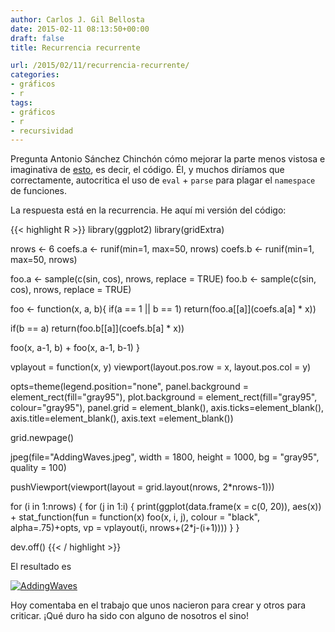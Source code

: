 ```yaml
---
author: Carlos J. Gil Bellosta
date: 2015-02-11 08:13:50+00:00
draft: false
title: Recurrencia recurrente

url: /2015/02/11/recurrencia-recurrente/
categories:
- gráficos
- r
tags:
- gráficos
- r
- recursividad
---
```


Pregunta Antonio Sánchez Chinchón cómo mejorar la parte menos vistosa e imaginativa de [esto](https://aschinchon.wordpress.com/2015/02/10/mixing-waves/), es decir, el código. Él, y muchos diríamos que correctamente, autocritica el uso de `eval` + `parse` para plagar el `namespace` de funciones.

La respuesta está en la recurrencia. He aquí mi versión del código:

{{< highlight R >}}
library(ggplot2)
library(gridExtra)

nrows <- 6
coefs.a <- runif(min=1, max=50, nrows)
coefs.b <- runif(min=1, max=50, nrows)

foo.a <- sample(c(sin, cos), nrows, replace = TRUE)
foo.b <- sample(c(sin, cos), nrows, replace = TRUE)

foo <- function(x, a, b){
  if(a == 1 || b == 1)
    return(foo.a[[a]](coefs.a[a] * x))

  if(b == a)
    return(foo.b[[a]](coefs.b[a] * x))

  foo(x, a-1, b) + foo(x, a-1, b-1)
}

vplayout = function(x, y) viewport(layout.pos.row = x, layout.pos.col = y)

opts=theme(legend.position="none",
      panel.background = element_rect(fill="gray95"),
      plot.background = element_rect(fill="gray95", colour="gray95"),
      panel.grid = element_blank(),
      axis.ticks=element_blank(),
      axis.title=element_blank(),
      axis.text =element_blank())

grid.newpage()

jpeg(file="AddingWaves.jpeg", width = 1800, height = 1000,
      bg = "gray95", quality = 100)

pushViewport(viewport(layout = grid.layout(nrows, 2*nrows-1)))

for (i in 1:nrows) {
  for (j in 1:i) {
    print(ggplot(data.frame(x = c(0, 20)), aes(x)) +
            stat_function(fun = function(x) foo(x, i, j),
                  colour = "black", alpha=.75)+opts,
          vp = vplayout(i, nrows+(2*j-(i+1))))
  }
}

dev.off()
{{< / highlight >}}

El resultado es

[![AddingWaves](/wp-uploads/2015/02/AddingWaves.jpeg)
](/wp-uploads/2015/02/AddingWaves.jpeg)

Hoy comentaba en el trabajo que unos nacieron para crear y otros para criticar. ¡Qué duro ha sido con alguno de nosotros el sino!
